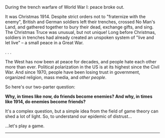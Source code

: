 During the trench warfare of World War I: peace broke out.

It was Christmas 1914. Despite strict orders not to "fraternize with the enemy", British and German soldiers left their trenches, crossed No Man's Land, and gathered together to bury their dead, exchange gifts, and sing. The Christmas Truce was unusual, but not unique! Long before Christmas, soldiers in trenches had already created an unspoken system of "live and let live" – a small peace in a Great War.

. . .

The West has now been at peace for decades, and people hate each other more than ever. Political polarization in the US is at its highest since the Civil War. And since 1970, people have been losing trust in government, organized religion, mass media, and *other people*.

So here's our two-parter question:

**Why, in times like now, do friends become enemies? And why, in times like 1914, do enemies become friends?**

It's a complex question, but a simple idea from the field of game theory can shed a lot of light. So, to understand our epidemic of distrust...

...let's play a game.

---

